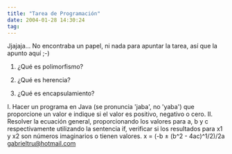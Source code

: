 ```yaml
---
title: "Tarea de Programación"
date: 2004-01-28 14:30:24
tag: 
---
```

Jjajaja… No encontraba un papel, ni nada para apuntar la tarea, así que la apunto aquí ;-)
1. ¿Qué es polimorfismo?

2. ¿Qué es herencia?

3. ¿Qué es encapsulamiento?

I. Hacer un programa en Java (se pronuncia 'jaba', no 'yaba') que proporcione un valor e indique si el valor es positivo, negativo o cero.  II. Resolver la ecuación general, proporcionando los valores para a, b y c respectivamente utilizando la sentencia if, verificar si los resultados para x1 y x2 son números imaginarios o tienen valores.  x = (-b ± (b^2 - 4ac)^1/2)/2a  gabrieltru@hotmail.com